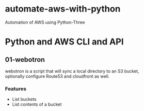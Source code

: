 # automate-aws-with-python
Automation of AWS using Python-Three

# Python and AWS CLI and API

## 01-webotron

webotron is a script that will sync a local directory to an S3 bucket, optionally configure Route53 and cloudfront as well.

### Features

- List buckets
- List contents of a bucket
